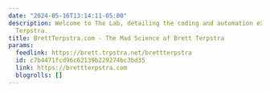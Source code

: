 ```yaml
---
date: "2024-05-16T13:14:11-05:00"
description: Welcome to The Lab, detailing the coding and automation exploits of Brett
  Terpstra.
title: BrettTerpstra.com - The Mad Science of Brett Terpstra
params:
  feedlink: https://brett.trpstra.net/brettterpstra
  id: c7b4471fcd96c62139b229274bc3bd35
  link: https://brettterpstra.com
  blogrolls: []
---
```

